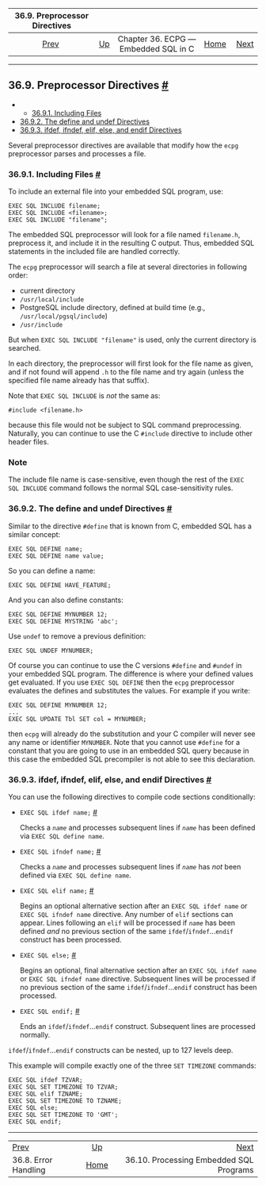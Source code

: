 <!--?xml version="1.0" encoding="UTF-8" standalone="no"?-->

|           36.9. Preprocessor Directives          |                                                        |                                      |                                                       |                                                                      |
| :----------------------------------------------: | :----------------------------------------------------- | :----------------------------------: | ----------------------------------------------------: | -------------------------------------------------------------------: |
| [Prev](ecpg-errors.html "36.8. Error Handling")  | [Up](ecpg.html "Chapter 36. ECPG — Embedded SQL in C") | Chapter 36. ECPG — Embedded SQL in C | [Home](index.html "PostgreSQL 17devel Documentation") |  [Next](ecpg-process.html "36.10. Processing Embedded SQL Programs") |

***

## 36.9. Preprocessor Directives [#](#ECPG-PREPROC)

  * *   [36.9.1. Including Files](ecpg-preproc.html#ECPG-INCLUDE)
* [36.9.2. The define and undef Directives](ecpg-preproc.html#ECPG-DEFINE)
* [36.9.3. ifdef, ifndef, elif, else, and endif Directives](ecpg-preproc.html#ECPG-IFDEF)

Several preprocessor directives are available that modify how the `ecpg` preprocessor parses and processes a file.

### 36.9.1. Including Files [#](#ECPG-INCLUDE)

To include an external file into your embedded SQL program, use:

    EXEC SQL INCLUDE filename;
    EXEC SQL INCLUDE <filename>;
    EXEC SQL INCLUDE "filename";

The embedded SQL preprocessor will look for a file named `filename.h`, preprocess it, and include it in the resulting C output. Thus, embedded SQL statements in the included file are handled correctly.

The `ecpg` preprocessor will search a file at several directories in following order:

* current directory
* `/usr/local/include`
* PostgreSQL include directory, defined at build time (e.g., `/usr/local/pgsql/include`)
* `/usr/include`

But when `EXEC SQL INCLUDE "filename"` is used, only the current directory is searched.

In each directory, the preprocessor will first look for the file name as given, and if not found will append `.h` to the file name and try again (unless the specified file name already has that suffix).

Note that `EXEC SQL INCLUDE` is *not* the same as:

    #include <filename.h>

because this file would not be subject to SQL command preprocessing. Naturally, you can continue to use the C `#include` directive to include other header files.

### Note

The include file name is case-sensitive, even though the rest of the `EXEC SQL INCLUDE` command follows the normal SQL case-sensitivity rules.

### 36.9.2. The define and undef Directives [#](#ECPG-DEFINE)

Similar to the directive `#define` that is known from C, embedded SQL has a similar concept:

    EXEC SQL DEFINE name;
    EXEC SQL DEFINE name value;

So you can define a name:

    EXEC SQL DEFINE HAVE_FEATURE;

And you can also define constants:

    EXEC SQL DEFINE MYNUMBER 12;
    EXEC SQL DEFINE MYSTRING 'abc';

Use `undef` to remove a previous definition:

    EXEC SQL UNDEF MYNUMBER;

Of course you can continue to use the C versions `#define` and `#undef` in your embedded SQL program. The difference is where your defined values get evaluated. If you use `EXEC SQL DEFINE` then the `ecpg` preprocessor evaluates the defines and substitutes the values. For example if you write:

    EXEC SQL DEFINE MYNUMBER 12;
    ...
    EXEC SQL UPDATE Tbl SET col = MYNUMBER;

then `ecpg` will already do the substitution and your C compiler will never see any name or identifier `MYNUMBER`. Note that you cannot use `#define` for a constant that you are going to use in an embedded SQL query because in this case the embedded SQL precompiler is not able to see this declaration.

### 36.9.3. ifdef, ifndef, elif, else, and endif Directives [#](#ECPG-IFDEF)

You can use the following directives to compile code sections conditionally:

* `EXEC SQL ifdef name;` [#](#ECPG-IFDEF-IFDEF)

    Checks a *`name`* and processes subsequent lines if *`name`* has been defined via `EXEC SQL define name`.

* `EXEC SQL ifndef name;` [#](#ECPG-IFDEF-IFNDEF)

    Checks a *`name`* and processes subsequent lines if *`name`* has *not* been defined via `EXEC SQL define name`.

* `EXEC SQL elif name;` [#](#ECPG-IFDEF-ELIF)

    Begins an optional alternative section after an `EXEC SQL ifdef name` or `EXEC SQL ifndef name` directive. Any number of `elif` sections can appear. Lines following an `elif` will be processed if *`name`* has been defined *and* no previous section of the same `ifdef`/`ifndef`...`endif` construct has been processed.

* `EXEC SQL else;` [#](#ECPG-IFDEF-ELSE)

    Begins an optional, final alternative section after an `EXEC SQL ifdef name` or `EXEC SQL ifndef name` directive. Subsequent lines will be processed if no previous section of the same `ifdef`/`ifndef`...`endif` construct has been processed.

* `EXEC SQL endif;` [#](#ECPG-IFDEF-ENDIF)

    Ends an `ifdef`/`ifndef`...`endif` construct. Subsequent lines are processed normally.

`ifdef`/`ifndef`...`endif` constructs can be nested, up to 127 levels deep.

This example will compile exactly one of the three `SET TIMEZONE` commands:

    EXEC SQL ifdef TZVAR;
    EXEC SQL SET TIMEZONE TO TZVAR;
    EXEC SQL elif TZNAME;
    EXEC SQL SET TIMEZONE TO TZNAME;
    EXEC SQL else;
    EXEC SQL SET TIMEZONE TO 'GMT';
    EXEC SQL endif;

***

|                                                  |                                                        |                                                                      |
| :----------------------------------------------- | :----------------------------------------------------: | -------------------------------------------------------------------: |
| [Prev](ecpg-errors.html "36.8. Error Handling")  | [Up](ecpg.html "Chapter 36. ECPG — Embedded SQL in C") |  [Next](ecpg-process.html "36.10. Processing Embedded SQL Programs") |
| 36.8. Error Handling                             |  [Home](index.html "PostgreSQL 17devel Documentation") |                              36.10. Processing Embedded SQL Programs |
